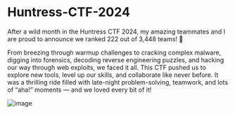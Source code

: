 # Huntress-CTF-2024

After a wild month in the Huntress CTF 2024, my amazing teammates and I are proud to announce we ranked 222 out of 3,448 teams! 🏅

From breezing through warmup challenges to cracking complex malware, digging into forensics, decoding reverse engineering puzzles, and hacking our way through web exploits, we faced it all. This CTF pushed us to explore new tools, level up our skills, and collaborate like never before. It was a thrilling ride filled with late-night problem-solving, teamwork, and lots of “aha!” moments — and we loved every bit of it!

![image](https://github.com/user-attachments/assets/6e633153-4544-4d28-a57c-bc707e9b052c)
